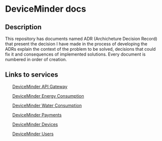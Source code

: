 # DeviceMinder docs

## Description
<p>
This repository has documents named ADR (Archicheture Decision Record) that present the decision I have made in the process of developing the 
ADRs explain the context of the problem to be solved, decisions that could fix it and consequences of implemented solutions.
Every document is numbered in order of creation.
</p>

## Links to services
<ul>

[DeviceMinder API Gateway](https://github.com/mmackowsky/dm-api-gateway)

[DeviceMinder Energy Consumption](https://github.com/mmackowsky/dm-energy-consumption)

[DeviceMinder Water Consumption](https://github.com/mmackowsky/dm-water-consumption)

[DeviceMinder Payments](https://github.com/mmackowsky/dm-payments)

[DeviceMinder Devices](https://github.com/mmackowsky/dm-devices-service)

[DeviceMinder Users](https://github.com/mmackowsky/dm-users-service)

</ul>